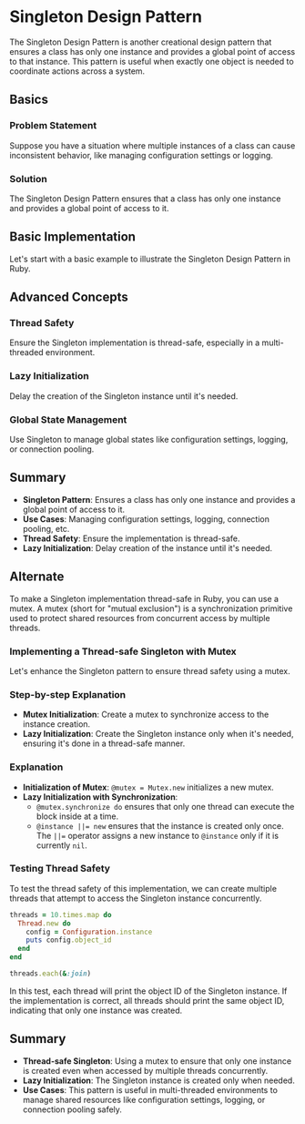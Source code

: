 # Singleton Design Pattern

The Singleton Design Pattern is another creational design pattern that ensures a class has only one instance and provides a global point of access to that instance. This pattern is useful when exactly one object is needed to coordinate actions across a system.

## Basics

### Problem Statement

Suppose you have a situation where multiple instances of a class can cause inconsistent behavior, like managing configuration settings or logging.

### Solution

The Singleton Design Pattern ensures that a class has only one instance and provides a global point of access to it.

## Basic Implementation

Let's start with a basic example to illustrate the Singleton Design Pattern in Ruby.

## Advanced Concepts

### Thread Safety

Ensure the Singleton implementation is thread-safe, especially in a multi-threaded environment.

### Lazy Initialization

Delay the creation of the Singleton instance until it's needed.

### Global State Management

Use Singleton to manage global states like configuration settings, logging, or connection pooling.

## Summary

- **Singleton Pattern**: Ensures a class has only one instance and provides a global point of access to it.
- **Use Cases**: Managing configuration settings, logging, connection pooling, etc.
- **Thread Safety**: Ensure the implementation is thread-safe.
- **Lazy Initialization**: Delay creation of the instance until it's needed.

## Alternate

To make a Singleton implementation thread-safe in Ruby, you can use a mutex. A mutex (short for "mutual exclusion") is a synchronization primitive used to protect shared resources from concurrent access by multiple threads.

### Implementing a Thread-safe Singleton with Mutex

Let's enhance the Singleton pattern to ensure thread safety using a mutex.

### Step-by-step Explanation

- **Mutex Initialization**: Create a mutex to synchronize access to the instance creation.
- **Lazy Initialization**: Create the Singleton instance only when it's needed, ensuring it's done in a thread-safe manner.

### Explanation

- **Initialization of Mutex**: `@mutex = Mutex.new` initializes a new mutex.
- **Lazy Initialization with Synchronization**:
  - `@mutex.synchronize do` ensures that only one thread can execute the block inside at a time.
  - `@instance ||= new` ensures that the instance is created only once. The `||=` operator assigns a new instance to `@instance` only if it is currently `nil`.

### Testing Thread Safety

To test the thread safety of this implementation, we can create multiple threads that attempt to access the Singleton instance concurrently.

```ruby
threads = 10.times.map do
  Thread.new do
    config = Configuration.instance
    puts config.object_id
  end
end

threads.each(&:join)
```

In this test, each thread will print the object ID of the Singleton instance. If the implementation is correct, all threads should print the same object ID, indicating that only one instance was created.

## Summary

- **Thread-safe Singleton**: Using a mutex to ensure that only one instance is created even when accessed by multiple threads concurrently.
- **Lazy Initialization**: The Singleton instance is created only when needed.
- **Use Cases**: This pattern is useful in multi-threaded environments to manage shared resources like configuration settings, logging, or connection pooling safely.
